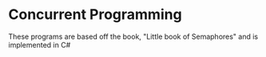 # Concurrent Programming 
These programs are based off the book, "Little book of Semaphores" and is implemented in C#
